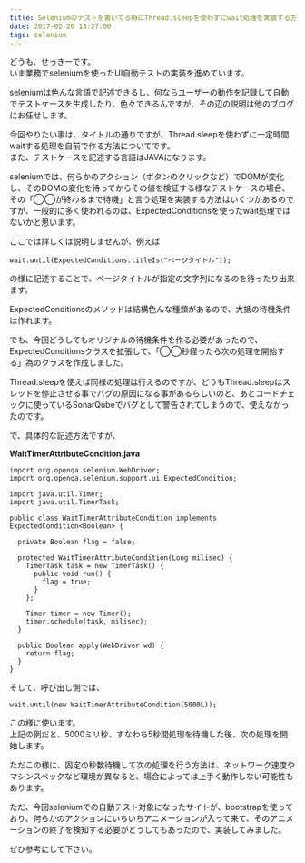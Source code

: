 ```yaml
---
title: Seleniumのテストを書いてる時にThread.sleepを使わずにwait処理を実装する方法
date: 2017-02-20 13:27:00
tags: selenium
---
```

どうも、せっきーです。  
いま業務でseleniumを使ったUI自動テストの実装を進めています。  
  
seleniumは色んな言語で記述できるし、何ならユーザーの動作を記録して自動でテストケースを生成したり、色々できるんですが、その辺の説明は他のブログにお任せします。  
  
今回やりたい事は、タイトルの通りですが、Thread.sleepを使わずに一定時間waitする処理を自前で作る方法についてです。  
また、テストケースを記述する言語はJAVAになります。  
  
seleniumでは、何らかのアクション（ボタンのクリックなど）でDOMが変化し、そのDOMの変化を待ってからその値を検証する様なテストケースの場合、その「◯◯が終わるまで待機」と言う処理を実装する方法はいくつかあるのですが、一般的に多く使われるのは、ExpectedConditionsを使ったwait処理ではないかと思います。  

ここでは詳しくは説明しませんが、例えば  

```
wait.until(ExpectedConditions.titleIs("ページタイトル"));  
```
の様に記述することで、ページタイトルが指定の文字列になるのを待ったり出来ます。  

ExpectedConditionsのメソッドは結構色んな種類があるので、大抵の待機条件は作れます。  

でも、今回どうしてもオリジナルの待機条件を作る必要があったので、ExpectedConditionsクラスを拡張して、「◯◯秒経ったら次の処理を開始する」為のクラスを作成しました。  
  
Thread.sleepを使えば同様の処理は行えるのですが、どうもThread.sleepはスレッドを停止させる事でバグの原因になる事があるらしいのと、あとコードチェックに使っているSonarQubeでバグとして警告されてしまうので、使えなかったのです。  


で、具体的な記述方法ですが、  

**WaitTimerAttributeCondition.java**    

```
import org.openqa.selenium.WebDriver;
import org.openqa.selenium.support.ui.ExpectedCondition;

import java.util.Timer;
import java.util.TimerTask;

public class WaitTimerAttributeCondition implements ExpectedCondition<Boolean> {

  private Boolean flag = false;

  protected WaitTimerAttributeCondition(Long milisec) {
    TimerTask task = new TimerTask() {
      public void run() {
        flag = true;
      }
    };

    Timer timer = new Timer();
    timer.schedule(task, milisec);
  }

  public Boolean apply(WebDriver wd) {
    return flag;
  }
}
```

そして、呼び出し側では、

```
wait.until(new WaitTimerAttributeCondition(5000L));
```

この様に使います。  
上記の例だと、5000ミリ秒、すなわち5秒間処理を待機した後、次の処理を開始します。  

ただこの様に、固定の秒数待機して次の処理を行う方法は、ネットワーク速度やマシンスペックなど環境が異なると、場合によっては上手く動作しない可能性もあります。  

ただ、今回seleniumでの自動テスト対象になったサイトが、bootstrapを使っており、何らかのアクションにいちいちアニメーションが入って来て、そのアニメーションの終了を検知する必要がどうしてもあったので、実装してみました。  

  
  
ぜひ参考にして下さい。